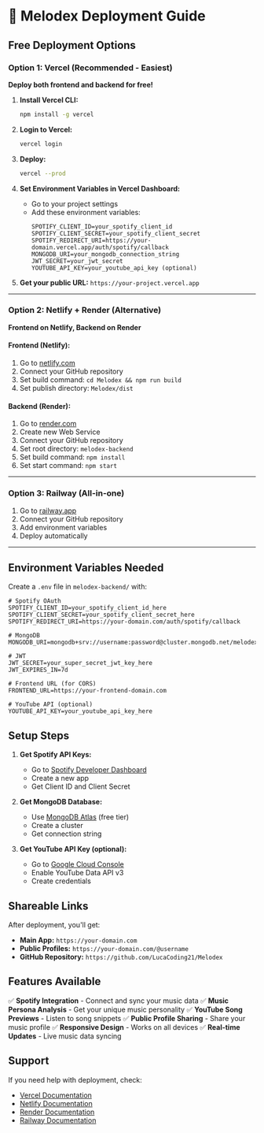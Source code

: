 # 🚀 Melodex Deployment Guide

## Free Deployment Options

### Option 1: Vercel (Recommended - Easiest)

**Deploy both frontend and backend for free!**

1. **Install Vercel CLI:**

   ```bash
   npm install -g vercel
   ```

2. **Login to Vercel:**

   ```bash
   vercel login
   ```

3. **Deploy:**

   ```bash
   vercel --prod
   ```

4. **Set Environment Variables in Vercel Dashboard:**

   - Go to your project settings
   - Add these environment variables:
     ```
     SPOTIFY_CLIENT_ID=your_spotify_client_id
     SPOTIFY_CLIENT_SECRET=your_spotify_client_secret
     SPOTIFY_REDIRECT_URI=https://your-domain.vercel.app/auth/spotify/callback
     MONGODB_URI=your_mongodb_connection_string
     JWT_SECRET=your_jwt_secret
     YOUTUBE_API_KEY=your_youtube_api_key (optional)
     ```

5. **Get your public URL:** `https://your-project.vercel.app`

---

### Option 2: Netlify + Render (Alternative)

**Frontend on Netlify, Backend on Render**

#### Frontend (Netlify):

1. Go to [netlify.com](https://netlify.com)
2. Connect your GitHub repository
3. Set build command: `cd Melodex && npm run build`
4. Set publish directory: `Melodex/dist`

#### Backend (Render):

1. Go to [render.com](https://render.com)
2. Create new Web Service
3. Connect your GitHub repository
4. Set root directory: `melodex-backend`
5. Set build command: `npm install`
6. Set start command: `npm start`

---

### Option 3: Railway (All-in-one)

1. Go to [railway.app](https://railway.app)
2. Connect your GitHub repository
3. Add environment variables
4. Deploy automatically

---

## Environment Variables Needed

Create a `.env` file in `melodex-backend/` with:

```env
# Spotify OAuth
SPOTIFY_CLIENT_ID=your_spotify_client_id_here
SPOTIFY_CLIENT_SECRET=your_spotify_client_secret_here
SPOTIFY_REDIRECT_URI=https://your-domain.com/auth/spotify/callback

# MongoDB
MONGODB_URI=mongodb+srv://username:password@cluster.mongodb.net/melodex

# JWT
JWT_SECRET=your_super_secret_jwt_key_here
JWT_EXPIRES_IN=7d

# Frontend URL (for CORS)
FRONTEND_URL=https://your-frontend-domain.com

# YouTube API (optional)
YOUTUBE_API_KEY=your_youtube_api_key_here
```

## Setup Steps

1. **Get Spotify API Keys:**

   - Go to [Spotify Developer Dashboard](https://developer.spotify.com/dashboard)
   - Create a new app
   - Get Client ID and Client Secret

2. **Get MongoDB Database:**

   - Use [MongoDB Atlas](https://mongodb.com/atlas) (free tier)
   - Create a cluster
   - Get connection string

3. **Get YouTube API Key (optional):**
   - Go to [Google Cloud Console](https://console.cloud.google.com)
   - Enable YouTube Data API v3
   - Create credentials

## Shareable Links

After deployment, you'll get:

- **Main App:** `https://your-domain.com`
- **Public Profiles:** `https://your-domain.com/@username`
- **GitHub Repository:** `https://github.com/LucaCoding21/Melodex`

## Features Available

✅ **Spotify Integration** - Connect and sync your music data
✅ **Music Persona Analysis** - Get your unique music personality
✅ **YouTube Song Previews** - Listen to song snippets
✅ **Public Profile Sharing** - Share your music profile
✅ **Responsive Design** - Works on all devices
✅ **Real-time Updates** - Live music data syncing

## Support

If you need help with deployment, check:

- [Vercel Documentation](https://vercel.com/docs)
- [Netlify Documentation](https://docs.netlify.com)
- [Render Documentation](https://render.com/docs)
- [Railway Documentation](https://docs.railway.app)
